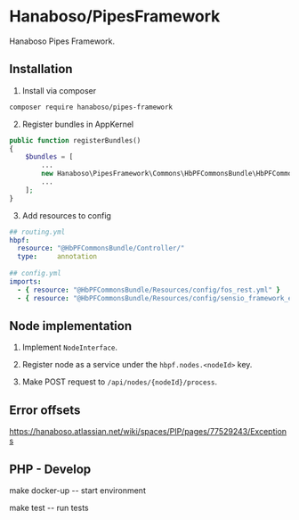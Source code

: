 # Hanaboso/PipesFramework

Hanaboso Pipes Framework.

## Installation

1. Install via composer 

```bash
composer require hanaboso/pipes-framework
```

2. Register bundles in AppKernel

```php
public function registerBundles()
{
    $bundles = [
        ...
        new Hanaboso\PipesFramework\Commons\HbPFCommonsBundle\HbPFCommonsBundle(),
        ...
    ];
}
```

3. Add resources to config

```yml
## routing.yml
hbpf:
  resource: "@HbPFCommonsBundle/Controller/"
  type:     annotation
    
## config.yml
imports:
  - { resource: "@HbPFCommonsBundle/Resources/config/fos_rest.yml" }
  - { resource: "@HbPFCommonsBundle/Resources/config/sensio_framework_extra.yml" }
```

## Node implementation

1. Implement `NodeInterface`.

2. Register node as a service under the `hbpf.nodes.<nodeId>` key.

3. Make POST request to `/api/nodes/{nodeId}/process`.

## Error offsets
https://hanaboso.atlassian.net/wiki/spaces/PIP/pages/77529243/Exceptions

## PHP - Develop
make docker-up  -- start environment

make test       -- run tests